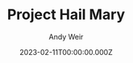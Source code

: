 ---
title: Project Hail Mary
started: 2022-01-14T00:00:00.000Z
finished: 2023-02-11T00:00:00.000Z
date: 2023-02-11T00:00:00.000Z
author: Andy Weir
indiebound_link: 'https://www.indiebound.org/book/9780593135228'
cover_image: 'https://coffee-cake.nyc3.digitaloceanspaces.com/book_covers/2023/hail-mary.jpg'
canLend: false
category: Fiction
---